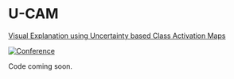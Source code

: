 # U-CAM 
 [Visual Explanation using Uncertainty based Class Activation Maps](https://delta-lab-iitk.github.io/U-CAM/)

[![Conference](http://img.shields.io/badge/ICCV-2019-4b44ce.svg)]()

Code coming soon.
